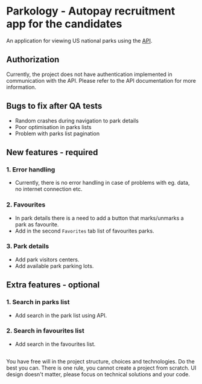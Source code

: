 # Parkology - Autopay recruitment app for the candidates
An application for viewing US national parks using the [API](https://www.nps.gov/subjects/developer/index.htm).

## Authorization
Currently, the project does not have authentication implemented in communication with the API. Please refer to the API documentation for more information.

## Bugs to fix after QA tests
- Random crashes during navigation to park details
- Poor optimisation in parks lists
- Problem with parks list pagination

## New features - required
### 1. Error handling
- Currently, there is no error handling in case of problems with eg. data, no internet connection etc.

### 2. Favourites
- In park details there is a need to add a button that marks/unmarks a park as favourite.
- Add in the second `Favorites` tab list of favourites parks.

### 3. Park details
- Add park visitors centers.
- Add available park parking lots.

## Extra features - optional
### 1. Search in parks list
- Add search in the park list using API.

### 2. Search in favourites list
- Add search in the favourites list.

## 
You have free will in the project structure, choices and technologies. Do the best you can. There is one rule, you cannot create a project from scratch. UI design doesn't matter, please focus on technical solutions and your code.
